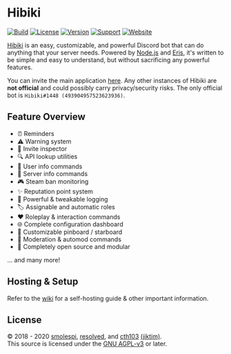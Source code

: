 # Hibiki

[![Build](https://img.shields.io/github/workflow/status/smolespi/Hibiki/Hibiki)](https://github.com/smolespi/Hibiki/actions?query=workflow%3AHibiki)
[![License](https://img.shields.io/badge/license-AGPL%20v3-blue.svg)](https://www.gnu.org/licenses/agpl-3.0)
[![Version](https://img.shields.io/github/package-json/v/smolespi/hibiki/main?color=orange&label=version)](https://github.com/smolespi/Hibiki)
[![Support](https://img.shields.io/discord/620287077778587651?color=purple&label=support)](https://discord.gg/gZEj4sM)
[![Website](https://img.shields.io/website?down_color=red&down_message=offline&up_color=blue&up_message=online&url=https%3A%2F%2Fhibiki.app)](https://hibiki.app)

[Hibiki][1] is an easy, customizable, and powerful Discord bot that can do anything that your server needs. Powered by [Node.js][2] and [Eris][3], it's written to be simple and easy to understand, but without sacrificing any powerful features.

You can invite the main application [here][4]. Any other instances of Hibiki are **not official** and could possibly carry privacy/security risks. The only official bot is `Hibiki#1448 (493904957523623936)`.


## Feature Overview
  - ⏰ Reminders
  - ⚠ Warning system
  - 🔗 Invite inspector
  - 🔍 API lookup utilities
  - 👥 User info commands
  - 🔧 Server info commands
  - 🎮 Steam ban monitoring
  - ✨ Reputation point system
  - 📜 Powerful & tweakable logging
  - 🏷️ Assignable and automatic roles
  - ❤ Roleplay & interaction commands
  - 🌐 Complete configuration dashboard
  - 📌 Customizable pinboard / starboard
  - 🔨 Moderation & automod commands
  - 🤖 Completely open source and modular

   ... and many more!

## Hosting & Setup
Refer to the [wiki][5] for a self-hosting guide &amp; other important information.

## License
&copy; 2018 - 2020 [smolespi][6], [resolved][7], and [cth103][8] [(jiktim)][9].
<br>
This source is licensed under the [GNU AGPL-v3][10] or later.

[1]: https://hibiki.app "Hibiki"
[2]: https://nodejs.org "Node.js"
[3]: http://github.com/abalabahaha/Eris "Eris"
[4]: https://discordapp.com/oauth2/authorize?&client_id=493904957523623936&scope=bot&permissions=506850534 "Invite"
[5]: https://github.com/smolespi/Hibiki/wiki "Wiki"
[6]: https://lesbian.codes "smolespi"
[7]: https://github.com/resolvedxd "resolved"
[8]: https://github.com/cthpw103 "cth103"
[9]: https://jikt.im "jiktim"
[10]: LICENSE "LICENSE"
